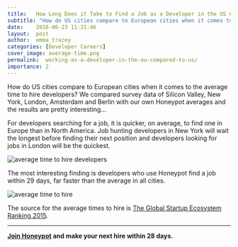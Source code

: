 ```yaml
---
title:   How Long Does it Take to Find a Job as a Developer in the US Compared to Europe? 
subtitle: "How do US cities compare to European cities when it comes to the average time to hire developers? We compared survey data of Silicon Valley, New York, London, Amsterdam and Berlin with our own Honeypot averages and the results are pretty interesting…"
date:    2016-06-23 11:21:46
layout:  post
author:  emma_tracey
categories: [Developer Careers]
cover_image: average-time.png
permalink:  working-as-a-developer-in-the-eu-compared-to-us/
importance: 2
---
```


How do US cities compare to European cities when it comes to the average time to hire developers? We compared survey data of Silicon Valley, New York, London, Amsterdam and Berlin  with our own Honeypot averages and the results are pretty interesting...

<!--more-->

For developers searching for a job, it is quicker, on average, to find one in Europe than in North America. Job hunting developers in New York will wait the longest before finding their next position and developers looking for jobs in London will be the quickest. 

![average time to hire developers](/assets/images/avg-time-hire.png)

The most interesting finding is developers who use Honeypot find a job within 29 days, far faster than the average in all cities. 


![average time to hire](/assets/images/avg-time-hire-honeypot.png)


The source for the average times to hire is [The Global Startup Ecosystem Ranking 2015][1].

* * *

**[Join Honeypot][2] and make your next hire within 28 days.**

[1]: http://startup-ecosystem.compass.co/ser2015/
[2]: https://www.honeypot.io/pages/for_employers?utm_source=blog&utm_medium=organic&utm_term=f&utm_content=160606&utm_campaign=com-no
